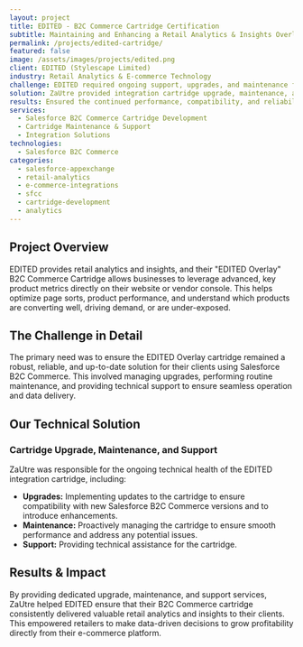 ```yaml
---
layout: project
title: EDITED - B2C Commerce Cartridge Certification
subtitle: Maintaining and Enhancing a Retail Analytics & Insights Overlay for E-commerce Sites
permalink: /projects/edited-cartridge/
featured: false
image: /assets/images/projects/edited.png
client: EDITED (Stylescape Limited)
industry: Retail Analytics & E-commerce Technology
challenge: EDITED required ongoing support, upgrades, and maintenance for their B2C Commerce cartridge to ensure it seamlessly delivered key product metrics and insights directly onto their clients' e-commerce sites.
solution: ZaUtre provided integration cartridge upgrade, maintenance, and support for EDITED's B2C Commerce cartridge, which overlays retail analytics directly onto e-commerce sites or vendor consoles.
results: Ensured the continued performance, compatibility, and reliability of the EDITED Overlay cartridge, enabling retailers to optimize page sorts, product performance, and identify conversion drivers.
services:
  - Salesforce B2C Commerce Cartridge Development
  - Cartridge Maintenance & Support
  - Integration Solutions
technologies:
  - Salesforce B2C Commerce
categories:
  - salesforce-appexchange
  - retail-analytics
  - e-commerce-integrations
  - sfcc
  - cartridge-development
  - analytics
---
```


## Project Overview

EDITED provides retail analytics and insights, and their "EDITED Overlay" B2C Commerce Cartridge allows businesses to leverage advanced, key product metrics directly on their website or vendor console. This helps optimize page sorts, product performance, and understand which products are converting well, driving demand, or are under-exposed.

## The Challenge in Detail

The primary need was to ensure the EDITED Overlay cartridge remained a robust, reliable, and up-to-date solution for their clients using Salesforce B2C Commerce. This involved managing upgrades, performing routine maintenance, and providing technical support to ensure seamless operation and data delivery.

## Our Technical Solution

### Cartridge Upgrade, Maintenance, and Support

ZaUtre was responsible for the ongoing technical health of the EDITED integration cartridge, including:
- **Upgrades:** Implementing updates to the cartridge to ensure compatibility with new Salesforce B2C Commerce versions and to introduce enhancements.
- **Maintenance:** Proactively managing the cartridge to ensure smooth performance and address any potential issues.
- **Support:** Providing technical assistance for the cartridge.

## Results & Impact

By providing dedicated upgrade, maintenance, and support services, ZaUtre helped EDITED ensure that their B2C Commerce cartridge consistently delivered valuable retail analytics and insights to their clients. This empowered retailers to make data-driven decisions to grow profitability directly from their e-commerce platform.